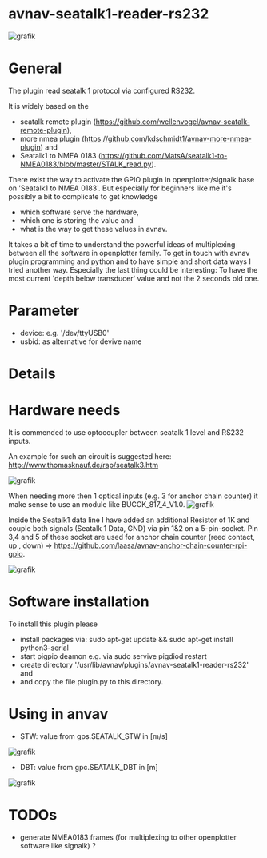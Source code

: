 # avnav-seatalk1-reader-rs232
![grafik](https://user-images.githubusercontent.com/98450191/153623654-01c26f56-17bb-4a65-a76a-2ed3d991d7aa.png)

# General

The plugin read seatalk 1 protocol via configured RS232.

It is widely based on the
- seatalk remote plugin (https://github.com/wellenvogel/avnav-seatalk-remote-plugin),
- more nmea plugin      (https://github.com/kdschmidt1/avnav-more-nmea-plugin) and
- Seatalk1 to NMEA 0183 (https://github.com/MatsA/seatalk1-to-NMEA0183/blob/master/STALK_read.py).

There exist the way to activate the GPIO plugin in openplotter/signalk base on 'Seatalk1 to NMEA 0183'.
But especially for beginners like me it's possibly a bit to complicate to get knowledge 
- which software serve the hardware, 
- which one is storing the value and 
- what is the way to get these values in avnav.

It takes a bit of time to understand the powerful ideas of multiplexing between all the software in openplotter family.
To get in touch with avnav plugin programming and python and to have simple and short data ways I tried another way.
Especially the last thing could be interesting: To have the most current 'depth below transducer' value and not the 2 seconds old one.

# Parameter

- device: e.g. '/dev/ttyUSB0'
- usbid: as alternative for devive name

# Details

# Hardware needs
It is commended to use optocoupler between seatalk 1 level and RS232 inputs.

An example for such an circuit is suggested here: http://www.thomasknauf.de/rap/seatalk3.htm

![grafik](https://user-images.githubusercontent.com/98450191/153572739-ca93722a-7c4f-4cb3-abc5-d087621b8b64.png)

When needing more then 1 optical inputs (e.g. 3 for anchor chain counter) it make sense to use an module like BUCCK_817_4_V1.0.
![grafik](https://user-images.githubusercontent.com/98450191/153612142-9221c6fb-b963-413a-9dd8-ecab960d3dd3.png)

Inside the Seatalk1 data line I have added an additional Resistor of 1K and couple both signals (Seatalk 1 Data, GND) via pin 1&2 on a 5-pin-socket.
Pin 3,4 and 5 of these socket are used for anchor chain counter (reed contact, up , down) => https://github.com/laasa/avnav-anchor-chain-counter-rpi-gpio.

![grafik](https://user-images.githubusercontent.com/98450191/153612080-9d67fe77-6967-4da9-a12f-5b9174ac2a88.png)


# Software installation

To install this plugin please 
- install packages via: sudo apt-get update && sudo apt-get install python3-serial
- start pigpio deamon e.g. via sudo servive pigdiod restart
- create directory '/usr/lib/avnav/plugins/avnav-seatalk1-reader-rs232' and 
- and copy the file plugin.py to this directory.

# Using in anvav
- STW: value from gps.SEATALK_STW in [m/s]

![grafik](https://user-images.githubusercontent.com/98450191/153569250-92ccd43b-df36-41cf-88ca-6f6340052a29.png)

- DBT: value from gpc.SEATALK_DBT in [m]

![grafik](https://user-images.githubusercontent.com/98450191/153557342-b5453d97-4b93-4f32-a148-b5365c5bd431.png)

# TODOs
- generate NMEA0183 frames (for multiplexing to other openplotter software like signalk) ?

